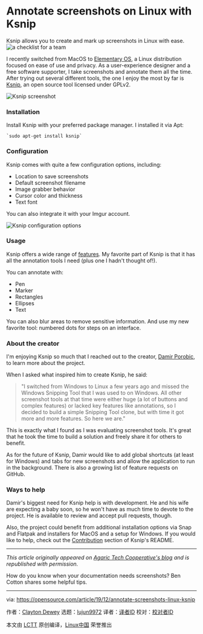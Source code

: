 [#]: collector: (lujun9972)
[#]: translator: ( )
[#]: reviewer: ( )
[#]: publisher: ( )
[#]: url: ( )
[#]: subject: (Annotate screenshots on Linux with Ksnip)
[#]: via: (https://opensource.com/article/19/12/annotate-screenshots-linux-ksnip)
[#]: author: (Clayton Dewey https://opensource.com/users/cedewey)

Annotate screenshots on Linux with Ksnip
======
Ksnip allows you to create and mark up screenshots in Linux with ease.
![a checklist for a team][1]

I recently switched from MacOS to [Elementary OS][2], a Linux distribution focused on ease of use and privacy. As a user-experience designer and a free software supporter, I take screenshots and annotate them all the time. After trying out several different tools, the one I enjoy the most by far is [Ksnip][3], an open source tool licensed under GPLv2.

![Ksnip screenshot][4]

### Installation

Install Ksnip with your preferred package manager. I installed it via Apt:


```
`sudo apt-get install ksnip`
```

### Configuration

Ksnip comes with quite a few configuration options, including:

  * Location to save screenshots
  * Default screenshot filename
  * Image grabber behavior
  * Cursor color and thickness
  * Text font



You can also integrate it with your Imgur account.

![Ksnip configuration options][5]

### Usage

Ksnip offers a wide range of [features][6]. My favorite part of Ksnip is that it has all the annotation tools I need (plus one I hadn't thought of!).

You can annotate with:

  * Pen
  * Marker
  * Rectangles
  * Ellipses
  * Text



You can also blur areas to remove sensitive information. And use my new favorite tool: numbered dots for steps on an interface.

### About the creator

I'm enjoying Ksnip so much that I reached out to the creator, [Damir Porobic][7], to learn more about the project.

When I asked what inspired him to create Ksnip, he said:

> "I switched from Windows to Linux a few years ago and missed the Windows Snipping Tool that I was used to on Windows. All other screenshot tools at that time were either huge (a lot of buttons and complex features) or lacked key features like annotations, so I decided to build a simple Snipping Tool clone, but with time it got more and more features. So here we are."

This is exactly what I found as I was evaluating screenshot tools. It's great that he took the time to build a solution and freely share it for others to benefit.

As for the future of Ksnip, Damir would like to add global shortcuts (at least for Windows) and tabs for new screenshots and allow the application to run in the background. There is also a growing list of feature requests on GitHub.

### Ways to help

Damir's biggest need for Ksnip help is with development. He and his wife are expecting a baby soon, so he won't have as much time to devote to the project. He is available to review and accept pull requests, though.

Also, the project could benefit from additional installation options via Snap and Flatpak and installers for MacOS and a setup for Windows. If you would like to help, check out the [Contribution][8] section of Ksnip's README.

* * *

_This article originally appeared on [Agaric Tech Cooperative's blog][9] and is republished with permission._

How do you know when your documentation needs screenshots? Ben Cotton shares some helpful tips.

--------------------------------------------------------------------------------

via: https://opensource.com/article/19/12/annotate-screenshots-linux-ksnip

作者：[Clayton Dewey][a]
选题：[lujun9972][b]
译者：[译者ID](https://github.com/译者ID)
校对：[校对者ID](https://github.com/校对者ID)

本文由 [LCTT](https://github.com/LCTT/TranslateProject) 原创编译，[Linux中国](https://linux.cn/) 荣誉推出

[a]: https://opensource.com/users/cedewey
[b]: https://github.com/lujun9972
[1]: https://opensource.com/sites/default/files/styles/image-full-size/public/lead-images/checklist_hands_team_collaboration.png?itok=u82QepPk (a checklist for a team)
[2]: https://elementary.io/
[3]: https://github.com/damirporobic/ksnip
[4]: https://opensource.com/sites/default/files/uploads/ksnip.png (Ksnip screenshot)
[5]: https://opensource.com/sites/default/files/uploads/ksnip-configuration.png (Ksnip configuration options)
[6]: https://github.com/DamirPorobic/ksnip#features
[7]: https://github.com/damirporobic/
[8]: https://github.com/DamirPorobic/ksnip/blob/master/README.md#contribution
[9]: https://agaric.coop/blog/annotate-screenshots-linux-ksnip
